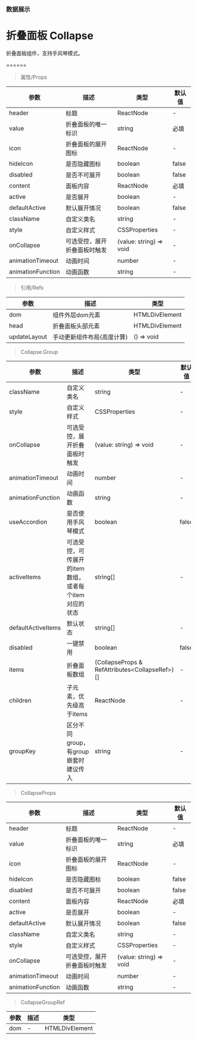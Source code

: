 ### 数据展示

# 折叠面板 Collapse

折叠面板组件，支持手风琴模式。

======

> 属性/Props

|参数|描述|类型|默认值|
|----------|-------------|------|------|
|header|标题|ReactNode|-|
|value|折叠面板的唯一标识|string|必填|
|icon|折叠面板的展开图标|ReactNode|-|
|hideIcon|是否隐藏图标|boolean|false|
|disabled|是否不可展开|boolean|false|
|content|面板内容|ReactNode|必填|
|active|是否展开|boolean|-|
|defaultActive|默认展开情况|boolean|false|
|className|自定义类名|string|-|
|style|自定义样式|CSSProperties|-|
|onCollapse|可选受控，展开折叠面板时触发|(value: string) =\> void|-|
|animationTimeout|动画时间|number|-|
|animationFunction|动画函数|string|-|

> 引用/Refs

|参数|描述|类型|
|----------|-------------|------|
|dom|组件外层dom元素|HTMLDivElement|
|head|折叠面板头部元素|HTMLDivElement|
|updateLayout|手动更新组件布局(高度计算)|() =\> void|

> Collapse.Group

|参数|描述|类型|默认值|
|----------|-------------|------|------|
|className|自定义类名|string|-|
|style|自定义样式|CSSProperties|-|
|onCollapse|可选受控，展开折叠面板时触发|(value: string) =\> void|-|
|animationTimeout|动画时间|number|-|
|animationFunction|动画函数|string|-|
|useAccordion|是否使用手风琴模式|boolean|false|
|activeItems|可选受控，可传展开的item数组，或者每个item对应的状态|string\[\]|-|
|defaultActiveItems|默认状态|string\[\]|-|
|disabled|一键禁用|boolean|false|
|items|折叠面板数组|(CollapseProps & RefAttributes\<CollapseRef\>)\[\]|-|
|children|子元素，优先级高于items|ReactNode|-|
|groupKey|区分不同 group，有group 嵌套时建议传入|string|-|

> CollapseProps

|参数|描述|类型|默认值|
|----------|-------------|------|------|
|header|标题|ReactNode|-|
|value|折叠面板的唯一标识|string|必填|
|icon|折叠面板的展开图标|ReactNode|-|
|hideIcon|是否隐藏图标|boolean|false|
|disabled|是否不可展开|boolean|false|
|content|面板内容|ReactNode|必填|
|active|是否展开|boolean|-|
|defaultActive|默认展开情况|boolean|false|
|className|自定义类名|string|-|
|style|自定义样式|CSSProperties|-|
|onCollapse|可选受控，展开折叠面板时触发|(value: string) =\> void|-|
|animationTimeout|动画时间|number|-|
|animationFunction|动画函数|string|-|

> CollapseGroupRef

|参数|描述|类型|
|----------|-------------|------|
|dom|-|HTMLDivElement|
